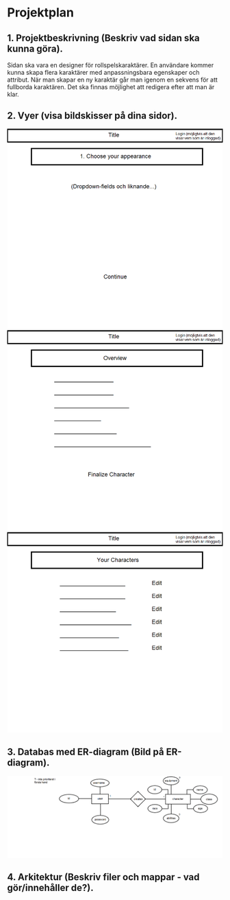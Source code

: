 # Projektplan

## 1. Projektbeskrivning (Beskriv vad sidan ska kunna göra).
Sidan ska vara en designer för rollspelskaraktärer. En användare kommer kunna skapa flera karaktärer med anpassningsbara egenskaper och attribut. När man skapar en ny karaktär går man igenom en sekvens för att fullborda karaktären. Det ska finnas möjlighet att redigera efter att man är klar.
## 2. Vyer (visa bildskisser på dina sidor).
![skiss1](skiss1.png)
![skiss2](skiss2.png)
![skiss3](skiss3.png)
## 3. Databas med ER-diagram (Bild på ER-diagram).
![ER-diagram](ER-diagram.png)

## 4. Arkitektur (Beskriv filer och mappar - vad gör/innehåller de?).

